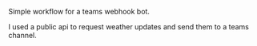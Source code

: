 Simple workflow for a teams webhook bot.

I used a public api to request weather updates and send them to a teams channel.
